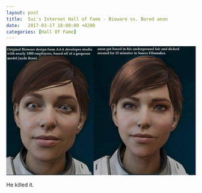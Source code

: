 ```yaml
---
layout: post
title:  Sui's Internet Hall of Fame - Bioware vs. Bored anon
date:   2017-03-17 18:00:00 +0200
categories: [Hall Of Fame]
---
```

![bioware_vs_anon_got_bored.png](/images/hall_of_fame/bioware_vs_anon_got_bored.jpg)

He killed it.
